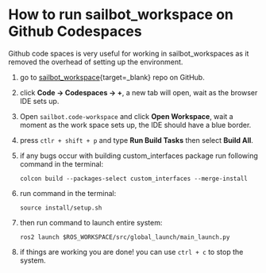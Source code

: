 # How to run sailbot_workspace on Github Codespaces

Github code spaces is very useful for working in sailbot_workspaces as it removed the overhead of setting up the environment.

1. go to [sailbot_workspace](https://github.com/UBCSailbot/sailbot_workspace){target=_blank} repo on GitHub.

2. click **Code → Codespaces → +**, a new tab will open, wait as the browser IDE sets up.

3. Open `sailbot.code-workspace` and click **Open Workspace**,
wait a moment as the work space sets up, the IDE should have a blue border.

4. press `ctlr + shift + p` and type **Run Build Tasks** then select **Build All**.

5. if any bugs occur with building custom_interfaces package run following command in the terminal:

    ```
    colcon build --packages-select custom_interfaces --merge-install
    ```

6. run command in the terminal:

    ```
    source install/setup.sh
    ```

7. then run command to launch entire system:

    ```
    ros2 launch $ROS_WORKSPACE/src/global_launch/main_launch.py
    ```

8. if things are working you are done! you can use `ctrl + c` to stop the system.
